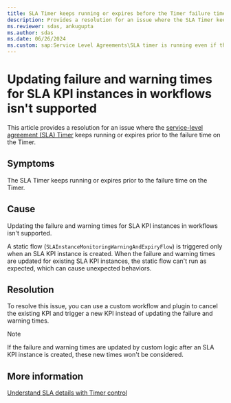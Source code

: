 ```yaml
---
title: SLA Timer keeps running or expires before the Timer failure time
description: Provides a resolution for an issue where the SLA Timer keeps running or expires prior to the failure time on the Timer.
ms.reviewer: sdas, ankugupta
ms.author: sdas
ms.date: 06/26/2024
ms.custom: sap:Service Level Agreements\SLA timer is running even if the case is resolved
---
```

# Updating failure and warning times for SLA KPI instances in workflows isn't supported 

This article provides a resolution for an issue where the [service-level agreement (SLA) Timer](/dynamics365/customer-service/administer/add-timer-control-case-form-track-time-against-sla) keeps running or expires prior to the failure time on the Timer.

## Symptoms

The SLA Timer keeps running or expires prior to the failure time on the Timer.

## Cause

Updating the failure and warning times for SLA KPI instances in workflows isn't supported.

A static flow (`SLAInstanceMonitoringWarningAndExpiryFlow`) is triggered only when an SLA KPI instance is created. When the failure and warning times are updated for existing SLA KPI instances, the static flow can't run as expected, which can cause unexpected behaviors.

## Resolution

To resolve this issue, you can use a custom workflow and plugin to cancel the existing KPI and trigger a new KPI instead of updating the failure and warning times.

> [!NOTE]
> If the failure and warning times are updated by custom logic after an SLA KPI instance is created, these new times won't be considered.

## More information

[Understand SLA details with Timer control](/dynamics365/customer-service/use/customer-service-hub-user-guide-case-sla#understand-sla-details-with-timer-control)

